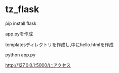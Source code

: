 # tz_flask

pip install flask

app.pyを作成

templatesディレクトリを作成し,中にhello.htmlを作成

python app.py

http://127.0.0.1:5000/にアクセス

